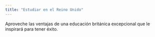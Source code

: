 ```yaml
---
title: "Estudiar en el Reino Unido"
---
```

Aproveche las ventajas de una educación británica excepcional que le inspirará para tener éxito.